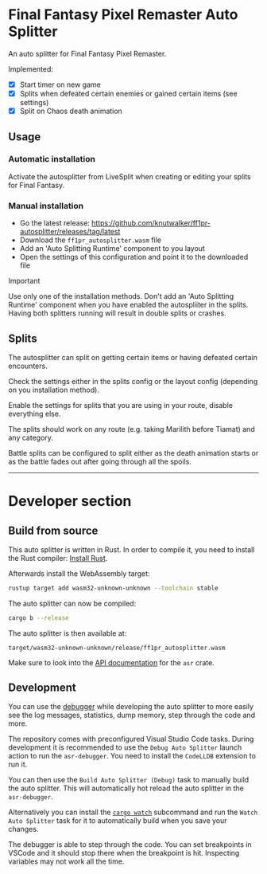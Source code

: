 # Final Fantasy Pixel Remaster Auto Splitter

An auto splitter for Final Fantasy Pixel Remaster.

Implemented:

* [x] Start timer on new game
* [x] Splits when defeated certain enemies or gained certain items (see settings)
* [x] Split on Chaos death animation

## Usage

### Automatic installation

Activate the autosplitter from LiveSplit when creating or editing your splits for Final Fantasy.

### Manual installation

* Go the latest release: https://github.com/knutwalker/ff1pr-autosplitter/releases/tag/latest
* Download the `ff1pr_autosplitter.wasm` file
* Add an 'Auto Splitting Runtime' component to you layout
* Open the settings of this configuration and point it to the downloaded file

>[!IMPORTANT]
> Use only one of the installation methods.
> Don't add an 'Auto Splitting Runtime' component when you have enabled the autospliiter in the splits.
> Having both splitters running will result in double splits or crashes.


## Splits

The autosplitter can split on getting certain items or having defeated certain encounters.

Check the settings either in the splits config or the layout config (depending on you installation method).

Enable the settings for splits that you are using in your route, disable everything else.

The splits should work on any route (e.g. taking Marilith before Tiamat) and any category.

Battle splits can be configured to split either as the death animation starts or as the battle fades out after going through all the spoils.


***

# Developer section

## Build from source

This auto splitter is written in Rust. In order to compile it, you need to
install the Rust compiler: [Install Rust](https://www.rust-lang.org/tools/install).

Afterwards install the WebAssembly target:
```sh
rustup target add wasm32-unknown-unknown --toolchain stable
```

The auto splitter can now be compiled:
```sh
cargo b --release
```

The auto splitter is then available at:
```
target/wasm32-unknown-unknown/release/ff1pr_autosplitter.wasm
```

Make sure to look into the [API documentation](https://livesplit.org/asr/asr/) for the `asr` crate.

## Development

You can use the [debugger](https://github.com/LiveSplit/asr-debugger) while
developing the auto splitter to more easily see the log messages, statistics,
dump memory, step through the code and more.

The repository comes with preconfigured Visual Studio Code tasks. During
development it is recommended to use the `Debug Auto Splitter` launch action to
run the `asr-debugger`. You need to install the `CodeLLDB` extension to run it.

You can then use the `Build Auto Splitter (Debug)` task to manually build the
auto splitter. This will automatically hot reload the auto splitter in the
`asr-debugger`.

Alternatively you can install the [`cargo
watch`](https://github.com/watchexec/cargo-watch?tab=readme-ov-file#install)
subcommand and run the `Watch Auto Splitter` task for it to automatically build
when you save your changes.

The debugger is able to step through the code. You can set breakpoints in VSCode
and it should stop there when the breakpoint is hit. Inspecting variables may
not work all the time.
